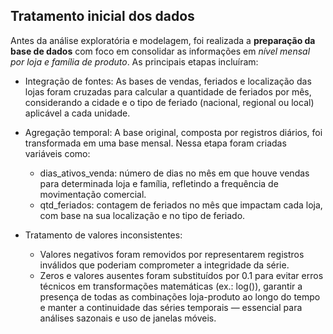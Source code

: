 
## Tratamento inicial dos dados 

Antes da análise exploratória e modelagem, foi realizada a **preparação da base de dados** com foco em consolidar as informações em *nível mensal por loja e família de produto*. As principais etapas incluíram:

- Integração de fontes: As bases de vendas, feriados e localização das lojas foram cruzadas para calcular a quantidade de feriados por mês, considerando a cidade e o tipo de feriado (nacional, regional ou local) aplicável a cada unidade.

- Agregação temporal: A base original, composta por registros diários, foi transformada em uma base mensal. Nessa etapa foram criadas variáveis como:

    - dias_ativos_venda: número de dias no mês em que houve vendas para determinada loja e família, refletindo a frequência de movimentação comercial.
    - qtd_feriados: contagem de feriados no mês que impactam cada loja, com base na sua localização e no tipo de feriado.

- Tratamento de valores inconsistentes:

    - Valores negativos foram removidos por representarem registros inválidos que poderiam comprometer a integridade da série.
    - Zeros e valores ausentes foram substituídos por 0.1 para evitar erros técnicos em transformações matemáticas (ex.: log()), garantir a presença de todas as combinações loja-produto ao longo do tempo e manter a continuidade das séries temporais — essencial para análises sazonais e uso de janelas móveis.
